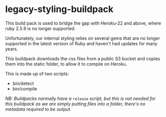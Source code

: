 # legacy-styling-buildpack

This build pack is used to bridge the gap with Heroku-22 and above, where ruby 2.5.9  is no longer supported.

Unfortunately, our internal styling relies on several gems that are no longer supported in the latest version of Ruby and haven't had updates for many years.

This buildpack downloads the css files from a public S3 bucket and copies them into the static folder, to allow it to compile on Heroku.

This is made up of two scripts:
- bin/detect
- bin/compile

_NB: Buildpacks normally have a `release` script, but this is not needed for this buildpack as we are simply putting files into a folder, there's no metadata required to be output._